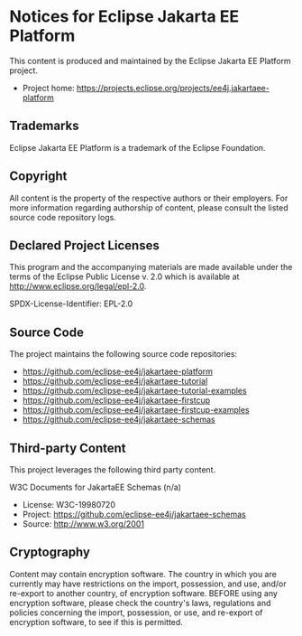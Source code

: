 # Notices for Eclipse Jakarta EE Platform

This content is produced and maintained by the Eclipse Jakarta EE Platform
project.

* Project home: https://projects.eclipse.org/projects/ee4j.jakartaee-platform

## Trademarks

Eclipse Jakarta EE Platform is a trademark of the Eclipse Foundation.

## Copyright

All content is the property of the respective authors or their employers. For
more information regarding authorship of content, please consult the listed
source code repository logs.

## Declared Project Licenses

This program and the accompanying materials are made available under the terms
of the Eclipse Public License v. 2.0 which is available at
http://www.eclipse.org/legal/epl-2.0.

SPDX-License-Identifier: EPL-2.0

## Source Code

The project maintains the following source code repositories:

* https://github.com/eclipse-ee4j/jakartaee-platform
* https://github.com/eclipse-ee4j/jakartaee-tutorial
* https://github.com/eclipse-ee4j/jakartaee-tutorial-examples
* https://github.com/eclipse-ee4j/jakartaee-firstcup
* https://github.com/eclipse-ee4j/jakartaee-firstcup-examples
* https://github.com/eclipse-ee4j/jakartaee-schemas

## Third-party Content

This project leverages the following third party content.

W3C Documents for JakartaEE Schemas (n/a)

* License: W3C-19980720
* Project: https://github.com/eclipse-ee4j/jakartaee-schemas
* Source: http://www.w3.org/2001

## Cryptography

Content may contain encryption software. The country in which you are currently
may have restrictions on the import, possession, and use, and/or re-export to
another country, of encryption software. BEFORE using any encryption software,
please check the country's laws, regulations and policies concerning the import,
possession, or use, and re-export of encryption software, to see if this is
permitted.
